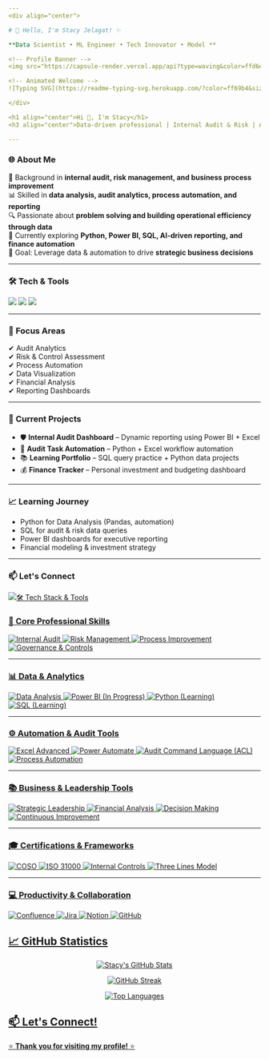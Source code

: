 ```yaml
---
<div align="center">

# 💫 Hello, I'm Stacy Jelagat! ✨

**Data Scientist • ML Engineer • Tech Innovator • Model **

<!-- Profile Banner -->
<img src="https://capsule-render.vercel.app/api?type=waving&color=ffd6e7&height=120&section=header" />

<!-- Animated Welcome -->
![Typing SVG](https://readme-typing-svg.herokuapp.com/?color=ff69b4&size=24&center=true&vCenter=true&width=500&lines=Welcome+to+my+GitHub+profile!;Data+Science+Enthusiast;Machine+Learning+Developer;Open+Source+Contributor)

</div>

<h1 align="center">Hi 👋, I'm Stacy</h1>
<h3 align="center">Data-driven professional | Internal Audit & Risk | Analytics & Automation Enthusiast</h3>

---
```


### 🌐 About Me
💼 Background in **internal audit, risk management, and business process improvement**  
📊 Skilled in **data analysis, audit analytics, process automation, and reporting**  
🔍 Passionate about **problem solving and building operational efficiency through data**  
🚀 Currently exploring **Python, Power BI, SQL, AI-driven reporting, and finance automation**  
🎯 Goal: Leverage data & automation to drive **strategic business decisions**  

---

### 🛠️ Tech & Tools
<p align="left">
  <img src="https://skillicons.dev/icons?i=python,sqlite,github,git,excel,powershell" />
  <img src="https://img.shields.io/badge/Power%20BI-F2C811?logo=powerbi&logoColor=black" />
  <img src="https://img.shields.io/badge/Audit%20Analytics-Data%20Skills-blue" />
</p>

---

### 📌 Focus Areas
✔ Audit Analytics  
✔ Risk & Control Assessment  
✔ Process Automation  
✔ Data Visualization  
✔ Financial Analysis  
✔ Reporting Dashboards  

---

### 🔭 Current Projects
- 🛡️ **Internal Audit Dashboard** – Dynamic reporting using Power BI + Excel  
- 🤖 **Audit Task Automation** – Python + Excel workflow automation  
- 📚 **Learning Portfolio** – SQL query practice + Python data projects  
- 💰 **Finance Tracker** – Personal investment and budgeting dashboard  

---

### 📈 Learning Journey
- Python for Data Analysis (Pandas, automation)
- SQL for audit & risk data queries
- Power BI dashboards for executive reporting
- Financial modeling & investment strategy

---

### 📫 Let's Connect
<p align="left">
  <a href="https://www.linkedin.com/" target="_blank">
    <img src="https://img.sh


## 🛠️ Tech Stack & Tools

### 💼 Core Professional Skills
![Internal Audit](https://img.shields.io/badge/Internal%20Audit-6B3E75?style=for-the-badge&labelColor=9B6B8E&logo=shield&logoColor=white)
![Risk Management](https://img.shields.io/badge/Risk%20Management-6B3E75?style=for-the-badge&labelColor=B597BD&logo=alert&logoColor=white)
![Process Improvement](https://img.shields.io/badge/Process%20Optimization-6B3E75?style=for-the-badge&labelColor=DBC7DE&logo=progress&logoColor=white)
![Governance & Controls](https://img.shields.io/badge/GRC-6B3E75?style=for-the-badge&labelColor=C1A4C7&logo=checkshield&logoColor=white)

---

### 📊 Data & Analytics
![Data Analysis](https://img.shields.io/badge/Data%20Analysis-6B3E75?style=for-the-badge&labelColor=9B6B8E)
![Power BI (In Progress)](https://img.shields.io/badge/Power%20BI-In%20Progress-6B3E75?style=for-the-badge&labelColor=C1A4C7&logo=powerbi&logoColor=white)
![Python (Learning)](https://img.shields.io/badge/Python-Learning-6B3E75?style=for-the-badge&labelColor=DBC7DE&logo=python&logoColor=white)
![SQL (Learning)](https://img.shields.io/badge/SQL-Learning-6B3E75?style=for-the-badge&labelColor=B597BD&logo=database&logoColor=white)

---

### ⚙️ Automation & Audit Tools
![Excel Advanced](https://img.shields.io/badge/Excel-Advanced-6B3E75?style=for-the-badge&labelColor=9B6B8E&logo=microsoftexcel&logoColor=white)
![Power Automate](https://img.shields.io/badge/Power%20Automate-6B3E75?style=for-the-badge&labelColor=C1A4C7&logo=powerautomate&logoColor=white)
![Audit Command Language (ACL)](https://img.shields.io/badge/Audit%20Analytics-6B3E75?style=for-the-badge&labelColor=DBC7DE)
![Process Automation](https://img.shields.io/badge/Automation-6B3E75?style=for-the-badge&labelColor=B597BD&logo=magic&logoColor=white)

---

### 📚 Business & Leadership Tools
![Strategic Leadership](https://img.shields.io/badge/Leadership-6B3E75?style=for-the-badge&labelColor=9B6B8E)
![Financial Analysis](https://img.shields.io/badge/Financial%20Analysis-6B3E75?style=for-the-badge&labelColor=C1A4C7)
![Decision Making](https://img.shields.io/badge/Decision%20Analysis-6B3E75?style=for-the-badge&labelColor=DBC7DE)
![Continuous Improvement](https://img.shields.io/badge/Kaizen%20Mindset-6B3E75?style=for-the-badge&labelColor=B597BD)

---

### 🎓 Certifications & Frameworks
![COSO](https://img.shields.io/badge/COSO%20Framework-6B3E75?style=for-the-badge&labelColor=9B6B8E)
![ISO 31000](https://img.shields.io/badge/ISO%2031000%20Risk-6B3E75?style=for-the-badge&labelColor=B597BD)
![Internal Controls](https://img.shields.io/badge/Internal%20Controls-6B3E75?style=for-the-badge&labelColor=C1A4C7)
![Three Lines Model](https://img.shields.io/badge/3%20Lines%20of%20Defense-6B3E75?style=for-the-badge&labelColor=DBC7DE)

---

### 💻 Productivity & Collaboration
![Confluence](https://img.shields.io/badge/Confluence-6B3E75?style=for-the-badge&labelColor=C1A4C7&logo=confluence&logoColor=white)
![Jira](https://img.shields.io/badge/Jira-6B3E75?style=for-the-badge&labelColor=9B6B8E&logo=jira&logoColor=white)
![Notion](https://img.shields.io/badge/Notion-6B3E75?style=for-the-badge&labelColor=B597BD&logo=notion&logoColor=white)
![GitHub](https://img.shields.io/badge/GitHub-6B3E75?style=for-the-badge&labelColor=DBC7DE&logo=github&logoColor=white)


## 📈 GitHub Statistics

<div align="center">

<!-- GitHub Stats -->
![Stacy's GitHub Stats](https://github-readme-stats.vercel.app/api?username=StacyJelagat&show_icons=true&count_private=true&hide_border=true&title_color=ff69b4&icon_color=ffb6c1&text_color=333&bg_color=ffd6e7,ffebf3,ffffff)

<!-- Streak Stats -->
![GitHub Streak](https://github-readme-streak-stats.herokuapp.com/?user=StacyJelagat&stroke=ff69b4&background=ffd6e7&ring=ff69b4&fire=ff69b4&currStreakLabel=ff69b4)

<!-- Top Languages -->
![Top Languages](https://github-readme-stats.vercel.app/api/top-langs/?username=StacyJelagat&layout=compact&hide_border=true&title_color=ff69b4&bg_color=ffd6e7,ffebf3,ffffff)

</div>


## 📫 Let's Connect!

⭐ **Thank you for visiting my profile!** ⭐

</div>
